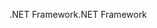 <span data-ttu-id="45746-101">.NET Framework</span><span class="sxs-lookup"><span data-stu-id="45746-101">.NET Framework</span></span>
